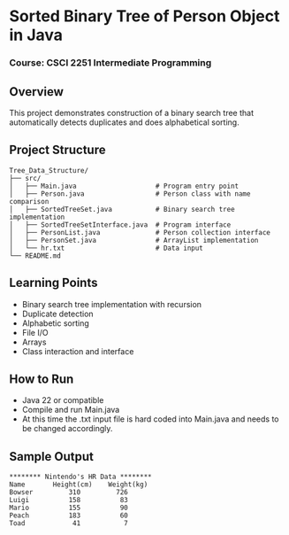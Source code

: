 # Sorted Binary Tree of Person Object in Java
### Course: CSCI 2251 Intermediate Programming  

## Overview
This project demonstrates construction of a binary search tree that automatically detects duplicates and does alphabetical sorting. 

## Project Structure 
```
Tree_Data_Structure/
├── src/
│   ├── Main.java                    # Program entry point
│   ├── Person.java                  # Person class with name comparison
│   ├── SortedTreeSet.java           # Binary search tree implementation
│   ├── SortedTreeSetInterface.java  # Program interface
│   ├── PersonList.java              # Person collection interface
│   ├── PersonSet.java               # ArrayList implementation
│   └── hr.txt                       # Data input
└── README.md
```
## Learning Points 
- Binary search tree implementation with recursion 
- Duplicate detection 
- Alphabetic sorting
- File I/O 
- Arrays 
- Class interaction and interface 

## How to Run
- Java 22 or compatible 
- Compile and run Main.java
- At this time the .txt input file is hard coded into Main.java and needs to be changed accordingly. 

## Sample Output
```
******** Nintendo's HR Data ********
Name       Height(cm)    Weight(kg)
Bowser         310         726
Luigi          158          83
Mario          155          90
Peach          183          60
Toad            41           7
```
